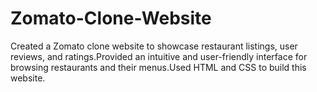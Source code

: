 # Zomato-Clone-Website
Created a Zomato clone website to showcase restaurant listings, user reviews, and ratings.Provided an intuitive and user-friendly interface for browsing restaurants and their menus.Used HTML and CSS to build this website.
